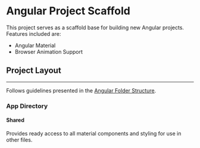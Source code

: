 # Angular Project Scaffold 
This project serves as a scaffold base for building new Angular projects. Features included are:

* Angular Material
* Browser Animation Support

## Project Layout
---
Follows guidelines presented in the <a href="https://angular-folder-structure.readthedocs.io/en/latest/overview.html" target="_blank">Angular Folder Structure</a>.

### App Directory 
#### Shared
Provides ready access to all material components and styling for use in other files.

###   